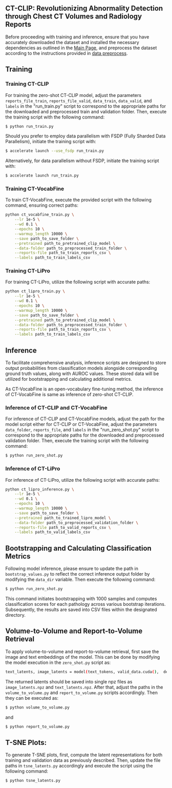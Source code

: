 
## CT-CLIP: Revolutionizing Abnormality Detection through Chest CT Volumes and Radiology Reports

Before proceeding with training and inference, ensure that you have accurately downloaded the dataset and installed the necessary dependencies as outlined in the [Main Page](..), and preprocess the dataset according to the instructions provided in [data preprocess](../data_preprocess).

## Training

### Training CT-CLIP

For training the zero-shot CT-CLIP model, adjust the parameters `reports_file_train`, `reports_file_valid`, `data_train`, `data_valid`, and `labels` in the "run_train.py" script to correspond to the appropriate paths for the downloaded and preprocessed train and validation folder. Then, execute the training script with the following command:

```bash
$ python run_train.py
```

Should you prefer to employ data parallelism with FSDP (Fully Sharded Data Parallelism), initiate the training script with:

```bash
$ accelerate launch --use_fsdp run_train.py
```

Alternatively, for data parallelism without FSDP, initiate the training script with:

```bash
$ accelerate launch run_train.py
```

### Training CT-VocabFine

To train CT-VocabFine, execute the provided script with the following command, ensuring correct paths:

```bash
python ct_vocabfine_train.py \
    --lr 1e-5 \
    --wd 0.1 \
    --epochs 10 \
    --warmup_length 10000 \
    --save path_to_save_folder \
    --pretrained path_to_pretrained_clip_model \
    --data-folder path_to_preprocessed_train_folder \
    --reports-file path_to_train_reports_csv \
    --labels path_to_train_labels_csv
```

### Training CT-LiPro

For training CT-LiPro, utilize the following script with accurate paths:

```bash
python ct_lipro_train.py \
    --lr 1e-5 \
    --wd 0.1 \
    --epochs 10 \
    --warmup_length 10000 \
    --save path_to_save_folder \
    --pretrained path_to_pretrained_clip_model \
    --data-folder path_to_preprocessed_train_folder \
    --reports-file path_to_train_reports_csv \
    --labels path_to_train_labels_csv
```

## Inference

To facilitate comprehensive analysis, inference scripts are designed to store output probabilities from classification models alongside corresponding ground truth values, along with AUROC values. These stored data will be utilized for bootstrapping and calculating additional metrics.

As CT-VocabFine is an open-vocabulary fine-tuning method, the inference of CT-VocabFine is same as inference of zero-shot CT-CLIP.

### Inference of CT-CLIP and CT-VocabFine

For inference of CT-CLIP and CT-VocabFine models, adjust the path for the model script either for CT-CLIP or CT-VocabFine, adjust the parameters `data_folder`, `reports_file`, and `labels` in the "run_zero_shot.py" script to correspond to the appropriate paths for the downloaded and preprocessed validation folder. Then, execute the training script with the following command:

```bash
$ python run_zero_shot.py
```
### Inference of CT-LiPro

For inference of CT-LiPro, utilize the following script with accurate paths:

```bash
python ct_lipro_inference.py \
    --lr 1e-5 \
    --wd 0.1 \
    --epochs 10 \
    --warmup_length 10000 \
    --save path_to_save_folder \
    --pretrained path_to_trained_lipro_model \
    --data-folder path_to_preprocessed_validation_folder \
    --reports-file path_to_valid_reports_csv \
    --labels path_to_valid_labels_csv
```

## Bootstrapping and Calculating Classification Metrics

Following model inference, please ensure to update the path in `bootstrap_values.py` to reflect the correct inference output folder by modifying the `data_dir` variable. Then execute the following command:

```bash
$ python run_zero_shot.py
```

This command initiates bootstrapping with 1000 samples and computes classification scores for each pathology across various bootstrap iterations. Subsequently, the results are saved into CSV files within the designated directory.


## Volume-to-Volume and Report-to-Volume Retrieval

To apply volume-to-volume and report-to-volume retrieval, first save the image and text embeddings of the model. This can be done by modifying the model execution in the `zero_shot.py` script as:

```bash
text_latents, image_latents = model(text_tokens, valid_data.cuda(),  device=device, return_latents=True)
```

The returned latents should be saved into single npz files as `image_latents.npz` and `text_latents.npz`. After that, adjust the paths in the `volume_to_volume.py` and `report_to_volume.py` scripts accordingly. Then they can be executed as:

```bash
$ python volume_to_volume.py
```

and

```bash
$ python report_to_volume.py
```

## T-SNE Plots:

To generate T-SNE plots, first, compute the latent representations for both training and validation data as previously described. Then, update the file paths in `tsne_latents.py` accordingly and execute the script using the following command:

```bash
$ python tsne_latents.py
```


